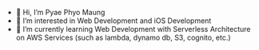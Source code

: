 - 👋 Hi, I’m Pyae Phyo Maung
- 👀 I’m interested in Web Development and iOS Development
- 🌱 I’m currently learning Web Development with Serverless Architecture on AWS Services (such as lambda, dynamo db, S3, cognito, etc.)
<!-- - 💞️ I’m looking to collaborate on ...
- 📫 How to reach me ... -->

<!---
ppmaungdevv/ppmaungdevv is a ✨ special ✨ repository because its `README.md` (this file) appears on your GitHub profile.
You can click the Preview link to take a look at your changes.
--->
